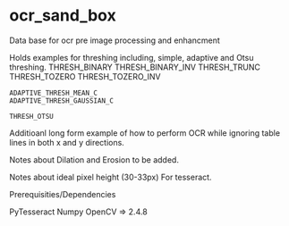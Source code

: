 # ocr_sand_box
Data base for ocr pre image processing and enhancment

Holds examples for threshing including, simple, adaptive and Otsu threshing.
    THRESH_BINARY
    THRESH_BINARY_INV
    THRESH_TRUNC
    THRESH_TOZERO
    THRESH_TOZERO_INV

    ADAPTIVE_THRESH_MEAN_C
    ADAPTIVE_THRESH_GAUSSIAN_C

    THRESH_OTSU

Additioanl long form example of how to perform OCR while ignoring table lines in both x and y directions. 

Notes about Dilation and Erosion to be added.

Notes about ideal pixel height (30-33px) For tesseract.



Prerequisities/Dependencies

PyTesseract
Numpy
OpenCV => 2.4.8